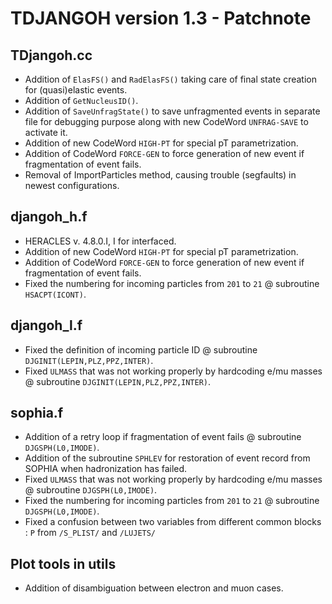 # TDJANGOH version 1.3 - Patchnote

## TDjangoh.cc

- Addition of `ElasFS()` and `RadElasFS()` taking care of final state creation for (quasi)elastic events.
- Addition of `GetNucleusID()`.
- Addition of `SaveUnfragState()` to save unfragmented events in separate file for debugging purpose along with new CodeWord `UNFRAG-SAVE` to activate it.
- Addition of new CodeWord `HIGH-PT` for special pT parametrization.
- Addition of CodeWord `FORCE-GEN` to force generation of new event if fragmentation of event fails.
- Removal of ImportParticles method, causing trouble (segfaults) in newest configurations.

## djangoh_h.f

- HERACLES v. 4.8.0.I, I for interfaced.
- Addition of new CodeWord `HIGH-PT` for special pT parametrization.
- Addition of CodeWord `FORCE-GEN` to force generation of new event if fragmentation of event fails.
- Fixed the numbering for incoming particles from `201` to `21` @ subroutine `HSACPT(ICONT)`.

## djangoh_l.f

- Fixed the definition of incoming particle ID @ subroutine `DJGINIT(LEPIN,PLZ,PPZ,INTER)`.
- Fixed `ULMASS` that was not working properly by hardcoding e/mu masses @ subroutine `DJGINIT(LEPIN,PLZ,PPZ,INTER)`.

## sophia.f

- Addition of a retry loop if fragmentation of event fails @ subroutine `DJGSPH(L0,IMODE)`.
- Addition of the subroutine `SPHLEV` for restoration of event record from SOPHIA when hadronization has failed.
- Fixed `ULMASS` that was not working properly by hardcoding e/mu masses @ subroutine `DJGSPH(L0,IMODE)`.
- Fixed the numbering for incoming particles from `201` to `21` @ subroutine `DJGSPH(L0,IMODE)`.
- Fixed a confusion between two variables from different common blocks : `P` from `/S_PLIST/` and `/LUJETS/`

## Plot tools in utils

- Addition of disambiguation between electron and muon cases.
